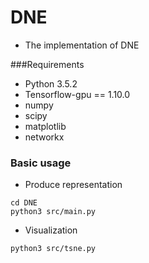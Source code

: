 # DNE

+ The implementation of DNE

###Requirements

+ Python 3.5.2
+ Tensorflow-gpu == 1.10.0
+ numpy
+ scipy
+ matplotlib
+ networkx

### Basic usage

+ Produce representation

```
cd DNE
python3 src/main.py
```

+ Visualization

```
python3 src/tsne.py
```

